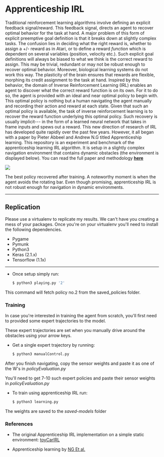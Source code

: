 # Apprenticeship IRL

Traditional reinforcement learning algorithms involve defining an explicit feedback signal/reward. This feedback signal, directs an agent to recover optimal behavior for the task at hand. A major problem of this form of explicit preemptive goal definition is that it breaks down at slightly complex tasks. The confusion lies in deciding what the right reward is, whether to assign a +/- reward as in Atari, or to define a reward _function_ which is dependent on several variables (position, velocity etc.). Such explicit goal definitions will always be biased to what we think is the correct reward to assign. This may be trivial, redundant or may not be robust enough to recover optimal behavior. Moreover, biological learning systems do not work this way. The plasticity of the brain ensures that rewards are flexible, morphing its credit assignment to the task at hand. Inspired by this behavior, the domain of Inverse Reinforcement Learning (IRL) enables an agent to discover what the correct reward function is on its own. For it to do so, the agent is provided with an ideal and near optimal policy to begin with. This optimal policy is nothing but a human navigating the agent manually and recording their action and reward at each state. Given that such an optimal policy is available, the task of inverse reinforcement learning is to recover the reward function underlying this optimal policy. Such recovery is usually implicit--- in the form of a learned neural network that takes in frame inputs and spews out a reward. This new direction of research of IRL has developed quite rapidly over the past few years. However, it all began with a paper by Pieter Abbeel and Andrew N.G titled Apprenticeship learning. This repository is an experiment and benchmark of the apprenticeship learning IRL algorithm. It is setup in a slightly complex navigation environment that contains dynamic obstacles (the environment is displayed below). You can read the full paper and methodology **[here](https://ai.stanford.edu/~ang/papers/icml04-apprentice.pdf)** 


![](media/output.gif)

The best policy recovered after training. A noteworthy moment is when the agent avoids the rotating bar. Even though promising, apprenticeship IRL is not robust enough for navigation in dynamic environments.


---
## Replication

Please use a virtualenv to replicate my results. We can't have you creating a mess of your packages. Once you're on your virtualenv you'll need to install the following dependencies. 

* Pygame
* Pymunk
* Python3
* Keras (2.1.x)
* Tensorflow (1.1x)

---

- Once setup simply run:
    ```bash
    $ python3 playing.py '2'
    ```

This command will fetch policy no.2 from the saved_policies folder.


### Training

In case you're interested in training the agent from scratch, you'll first need to provided some expert trajectories to the model. 

These expert trajectories are set when you manually drive around the obstacles using your arrow keys.

- Get a single expert trajectory by running:
    ```bash
    $ python3 manualControl.py
    ```
After you finish navigating, copy the sensor weights and paste it as one of the W's in *policyEvaluation.py*

You'll need to get 7-10 such expert policies and paste their sensor weights in *policyEvaluation.py*

- To train using apprenticeship IRL run:
    ```bash
    $ python3 learning.py
    ```
    
The weights are saved to the *saved-models* folder 


### References


* The original Apprenticeship IRL implementation on a simple static environment: [toyCarIRL](https://github.com/jangirrishabh/toyCarIRL)

* Apprenticeship learning by [NG Et al.](https://ai.stanford.edu/~ang/papers/icml04-apprentice.pdf)

